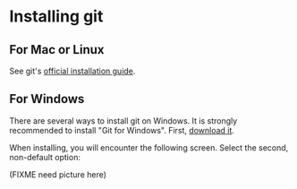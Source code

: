 # Installing git

## For Mac or Linux

See git's [official installation guide](https://git-scm.com/book/en/v2/Getting-Started-Installing-Git).

## For Windows

There are several ways to install git on Windows. It is strongly recommended to install
"Git for Windows". First, [download it](https://git-for-windows.github.io/).

When installing, you will encounter the following screen. Select the second, non-default option:

(FIXME need picture here)
